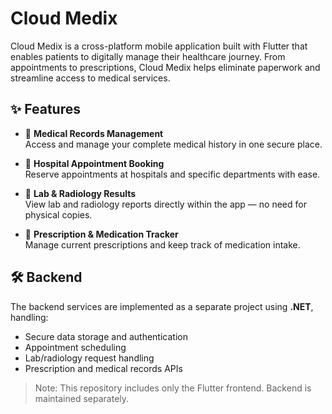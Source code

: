 # Cloud Medix

Cloud Medix is a cross-platform mobile application built with Flutter that enables patients to digitally manage their healthcare journey. From appointments to prescriptions, Cloud Medix helps eliminate paperwork and streamline access to medical services.

## ✨ Features

- 📁 **Medical Records Management**  
  Access and manage your complete medical history in one secure place.

- 🏥 **Hospital Appointment Booking**  
  Reserve appointments at hospitals and specific departments with ease.

- 🧪 **Lab & Radiology Results**  
  View lab and radiology reports directly within the app — no need for physical copies.

- 💊 **Prescription & Medication Tracker**  
  Manage current prescriptions and keep track of medication intake.

## 🛠 Backend

The backend services are implemented as a separate project using **.NET**, handling:
- Secure data storage and authentication
- Appointment scheduling
- Lab/radiology request handling
- Prescription and medical records APIs

> Note: This repository includes only the Flutter frontend. Backend is maintained separately.

